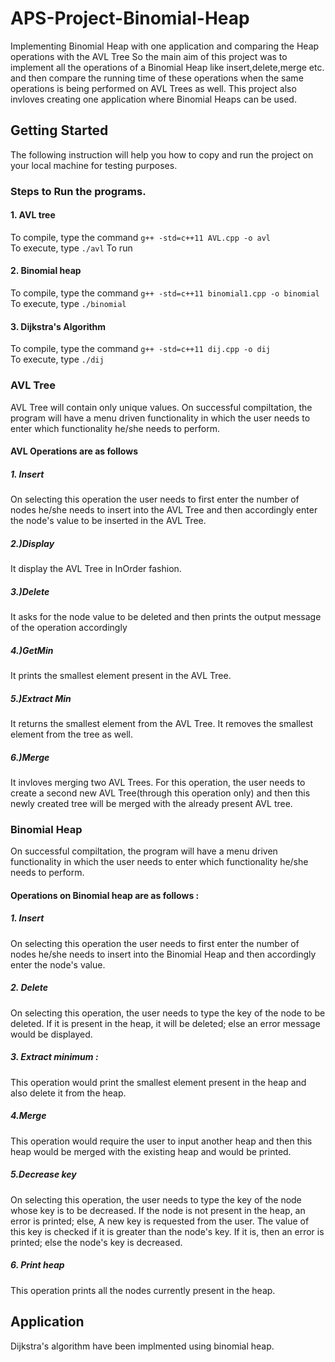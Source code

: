# APS-Project-Binomial-Heap
Implementing Binomial Heap with one application and comparing the Heap operations with the AVL Tree
So the main aim of this project was to implement all the operations of a Binomial Heap like insert,delete,merge etc. and then compare the running time of these operations when the same operations is being performed on AVL Trees as well.
This project also invloves creating one application where Binomial Heaps can be used.

## Getting Started
The following instruction will help you how to copy and run the project on your local machine for testing purposes.

### Steps to Run the programs.
#### 1. AVL tree 
To compile, type the command `g++ -std=c++11 AVL.cpp -o avl` <br />
To execute, type `./avl`
To run 
#### 2. Binomial heap
To compile, type the command `g++ -std=c++11 binomial1.cpp -o binomial` <br />
To execute, type `./binomial`

#### 3. Dijkstra's Algorithm
To compile, type the command `g++ -std=c++11 dij.cpp -o dij` <br />
To execute, type `./dij`

### AVL Tree
AVL Tree will contain only unique values.
On successful compiltation, the program will have a menu driven functionality in which the user needs to enter which functionality he/she needs to perform.
#### AVL Operations are as follows
##### 1. Insert
  On selecting this operation the user needs to first enter the number of nodes he/she needs to insert into the AVL Tree and then accordingly enter the node's value to be inserted in the AVL Tree.

##### 2.)Display
  It display the AVL Tree in InOrder fashion.

##### 3.)Delete
  It asks for the node value to be deleted and then prints the output message of the operation accordingly

##### 4.)GetMin
  It prints the smallest element present in the AVL Tree.

##### 5.)Extract Min
  It returns the smallest element from the AVL Tree. It removes the smallest element from the tree as well.

##### 6.)Merge
  It invloves merging two AVL Trees. For this operation, the user needs to create a second new AVL Tree(through this operation only) and then this newly created tree will be merged with the already present AVL tree.

### Binomial Heap
On successful compiltation, the program will have a menu driven functionality in which the user needs to enter which functionality he/she needs to perform.

#### Operations on Binomial heap are as follows : 
##### 1. Insert
On selecting this operation the user needs to first enter the number of nodes he/she needs to insert into the Binomial Heap and then accordingly enter the node's value.

##### 2. Delete
On selecting this operation, the user needs to type the key of the node to be deleted. If it is present in the heap, it will be deleted; else an error message would be displayed.

##### 3. Extract minimum :
This operation would print the smallest element present in the heap and also delete it from the heap.

##### 4.Merge
This operation would require the user to input another heap and then this heap would be merged with the existing heap and would be printed.

##### 5.Decrease key
On selecting this operation, the user needs to type the key of the node whose key is to be decreased. If the node is not present in the heap, an error is printed; else, A new key is requested from the user. The value of this key is checked if it is greater than the node's key. If it is, then an error is printed; else the node's key is decreased.

##### 6. Print heap
This operation prints all the nodes currently present in the heap.

## Application
Dijkstra's algorithm have been implmented using binomial heap.
